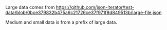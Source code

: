 Large data comes from https://github.com/json-iterator/test-data/blob/0bce379832b475a6c21726ce37f971f8d849513b/large-file.json

Medium and small data is from a prefix of large data.

